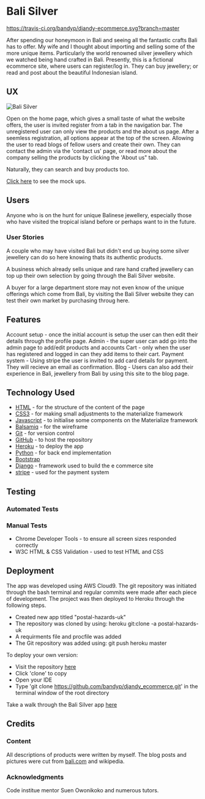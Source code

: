 # Bali Silver

https://travis-ci.org/bandyp/djandy-ecommerce.svg?branch=master

After spending our honeymoon in Bali and seeing all the fantastic crafts Bali has to offer. My wife and I thought about importing
and selling some of the more unique items. Particularly the world renowned silver jewellery which we watched being hand crafted in Bali. 
Presently, this is a fictional ecommerce site, where users can register/log in. They can buy jewellery; or read and post about the 
beautiful Indonesian island. 

## UX
![Bali Silver](#)

Open on the home page, which gives a small taste of what the website offers, the user is invited register from a tab in the navigation bar. 
The unregistered user can only view the products and the about us page. 
After a seemless registration, all options appear at the top of the screen. Allowing the user to read blogs of fellow users and create their own. 
They can contact the admin via the 'contact us' page, or read more about the company selling the products by clicking the 'About us" tab. 

Naturally, they can search and buy products too.

[Click here](media/img/BaliSilverWireframes.pdf) to see the mock ups.

## Users
Anyone who is on the hunt for unique Balinese jewellery, especially those who have visited the tropical island before or perhaps want to in the future.

### User Stories
A couple who may have visited Bali but didn't end up buying some silver jewellery can do so here knowing thats its authentic products.

A business which already sells unique and rare hand crafted jewellery can top up their own selection by going through the Bali Silver website.

A buyer for a large department store may not even know of the unique offerings which come from Bali, 
by visiting the Bali Silver website they can test their own market by purchasing throug here. 


## Features
Account setup - once the initial account is setup the user can then edit their details through the profile page.
Admin - the super user can add go into the admin page to add/edit products and accounts
Cart - only when the user has registered and logged in can they add items to their cart.
Payment system - Using stripe the user is invited to add card details for payment. They will recieve an email as confirmation.
Blog - Users can also add their experience in Bali, jewellery from Bali by using this site to the blog page.

## Technology Used
* [HTML](https://www.w3schools.com/html/) - for the structure of the content of the page
* [CSS3](https://www.w3schools.com/css/) - for making small adjustments to the materialize framework
* [Javascript](https://www.javascript.com/) - to initialise some components on the Materialize framework
* [Balsamiq](https://www.balsamiq.com/wireframes/) - for the wireframe
* [Git](https://www.git-scm.com/) - for version control
* [GitHub](https://www.github.com/) - to host the repository
* [Heroku](https://www.heroku.com) - to deploy the app
* [Python](https://www.python.org/) - for back end implementation
* [Bootstrap](https://www.getbootstrap.com/)
* [Django](https://www.djangoproject.com/) - framework used to build the e commerce site
* [stripe](https://www.stripe.com/gb/) - used for the payment system

## Testing

### Automated Tests


### Manual Tests
* Chrome Developer Tools - to ensure all screen sizes responded correctly
* W3C HTML & CSS Validation - used to test HTML and CSS

## Deployment
The app was developed using AWS Cloud9. The git repository was initiated through 
the bash terminal and regular commits were made after each piece of development. 
The project was then deployed to Heroku through the following steps.

* Created new app titled "postal-hazards-uk"
* The repository was cloned by using: heroku git:clone -a postal-hazards-uk
* A requirments file and procfile was added
* The Git repository was added using: git push heroku master

To deploy your own version:
* Visit the repository [here](https://github.com/bandyp/djandy_ecommerce)
* Click 'clone' to copy
* Open your IDE
* Type 'git clone https://github.com/bandyp/djandy_ecommerce.git' in the terminal window of the root directory

Take a walk through the Bali Silver app [here](https://djandy_ecommerce.herokuapp.com/)

## Credits

### Content
All descriptions of products were written by myself. The blog posts and pictures were cut from [bali.com](https://www.bali.com) and wikipedia. 

### Acknowledgments
Code institue mentor Suen Owonikoko and numerous tutors. 
